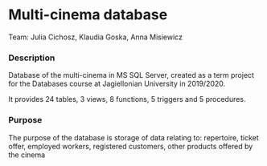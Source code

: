 # Multi-cinema database
Team: Julia Cichosz, Klaudia Goska, Anna Misiewicz

### Description
Database of the multi-cinema in MS SQL Server, created as a term project for the Databases course at Jagiellonian University in 2019/2020.

It provides 24 tables, 3 views, 8 functions, 5 triggers and 5 procedures.

### Purpose
The purpose of the database is storage of data relating to: repertoire, ticket offer, employed workers, registered customers, other products offered by the cinema
